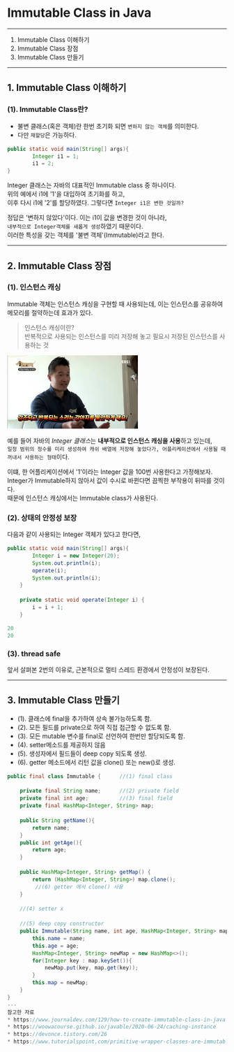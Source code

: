 # Immutable Class in Java
---

1. Immutable Class 이해하기
2. Immutable Class 장점
3. Immutable Class 만들기

---

## 1. Immutable Class 이해하기

### (1). Immutable Class란?

* 불변 클래스(혹은 객체)란 한번 초기화 되면 `변하지 않는 객체`를 의미한다.
* 다만 `재할당`은 가능하다.

```java
public static void main(String[] args){
        Integer i1 = 1;
        i1 = 2;
}
```
Integer 클래스는 자바의 대표적인 Immutable class 중 하나이다.   
위의 예에서 i1에 '1'을 대입하여 초기화를 하고,   
이후 다시 i1에 '2'를 할당하였다. 그렇다면 `Integer i1은 변한 것일까?`   
   
정답은 '변하지 않았다'이다. 이는 i1이 값을 변경한 것이 아니라,   
`내부적으로 Integer객체를 새롭게 생성`하였기 때문이다.   
이러한 특성을 갖는 객체를 '불변 객체'(Immutable)라고 한다.
   
   
---

## 2. Immutable Class 장점

### (1). 인스턴스 캐싱

Immutable 객체는 인스턴스 캐싱을 구현할 때 사용되는데, 이는 인스턴스를 공유하여 메모리를 절약하는데 효과가 있다.   
>인스턴스 캐싱이란?   
반복적으로 사용되는 인스턴스를 미리 저장해 놓고 필요시 저장된 인스턴스를 사용하는 것

![](images/repeat.jpg)

예를 들어 자바의 *Integer 클래스*는 **내부적으로 인스턴스 캐싱을 사용**하고 있는데,   
`일정 범위의 정수를 미리 생성하여 캐쉬 배열에 저장해 놓았다가, 어플리케이션에서 사용될 때 꺼내서 사용하는 형태`이다.   

이떄, 한 어플리케이션에서 '1'이라는 Integer 값을 100번 사용한다고 가정해보자.   
Integer가 Immutable하지 않아서 값이 수시로 바뀐다면 끔찍한 부작용이 뒤따를 것이다.   
때문에 인스턴스 캐싱에서는 Immutable class가 사용된다.




### (2). 상태의 안정성 보장
다음과 같이 사용되는 Integer 객체가 있다고 한다면,
```java
public static void main(String[] args){
        Integer i = new Integer(20);
        System.out.println(i);
        operate(i);
        System.out.println(i);
    }

    private static void operate(Integer i) {
        i = i + 1;
    }
```
```java
20
20
```

### (3). thread safe
앞서 살펴본 2번의 이유로, 근본적으로 멀티 스레드 환경에서 안정성이 보장된다.

---

## 3. Immutable Class 만들기

* (1). 클래스에 final을 추가하여 상속 불가능하도록 함.
* (2). 모든 필드를 private으로 하여 직접 접근할 수 없도록 함.
* (3). 모든 mutable 변수를 final로 선언하여 한번만 할당되도록 함.
* (4). setter메소드를 제공하지 않음
* (5). 생성자에서 필드들이 deep copy 되도록 생성.
* (6). getter 메소드에서 리턴 값을 clone() 또는 new()로 생성.

```java
public final class Immutable {      //(1) final class

    private final String name;      //(2) private field
    private final int age;          //(3) final field
    private final HashMap<Integer, String> map;

    public String getName(){
        return name;
    }
    public int getAge(){
        return age;
    }

    public HashMap<Integer, String> getMap() {
        return (HashMap<Integer, String>) map.clone();    
         //(6) getter 에서 clone() 사용
    }

    //(4) setter x

    //(5) deep copy constructor 
    public Immutable(String name, int age, HashMap<Integer, String> map) {
        this.name = name;
        this.age = age;
        HashMap<Integer, String> newMap = new HashMap<>();
        for(Integer key : map.keySet()){
            newMap.put(key, map.get(key));
        }
        this.map = newMap;
    }
}
---
참고한 자료   
* https://www.journaldev.com/129/how-to-create-immutable-class-in-java
* https://woowacourse.github.io/javable/2020-06-24/caching-instance
* https://devonce.tistory.com/26
* https://www.tutorialspoint.com/primitive-wrapper-classes-are-immutable-in-java

